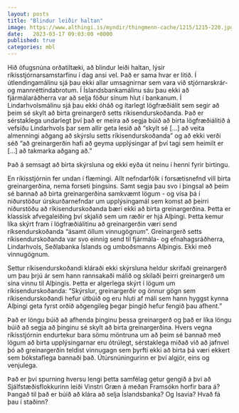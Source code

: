 ```yaml
---
layout: posts
title: "Blindur leiðir haltan"
image: https://www.althingi.is/myndir/thingmenn-cache/1215/1215-220.jpg
date:   2023-03-17 09:03:00 +0000
published: true
categories: mbl
---
```

Hið öfugsnúna orðatiltæki, að blindur leiði haltan, lýsir ríkisstjórnarsamstarfinu í dag ansi vel. Það er sama hvar er litið. Í útlendingamálinu sjá þau ekki allar umsagnirnar sem vara við stjórnarskrár- og mannréttindabrotum. Í Íslandsbankamálinu sáu þau ekki að fjármálaráðherra var að selja föður sínum hlut í bankanum. Í Lindarhvolsmálinu sjá þau ekki óháð og ítarlegt lögfræðiálit sem segir að þeim sé skylt að birta greinargerð setts ríkisendurskoðanda. Það er sérstaklega undarlegt því það er meira að segja búið að birta lögfræðiálitið á vefsíðu Lindarhvols þar sem allir geta lesið að “skylt sé [...] að veita almenningi aðgang að skýrslu setts ríkisendurskoðanda” og að ekki verði séð “að greinargerðin hafi að geyma upplýsingar af því tagi sem heimilt er [...] að takmarka aðgang að.”

Það á semsagt að birta skýrsluna og ekki eyða út neinu í henni fyrir birtingu.

En ríkisstjórnin fer undan í flæmingi. Allt nefndarfólk í forsætisnefnd vill birta greinargerðina, nema forseti þingsins. Samt segja þau svo í þingsal að þeim sé bannað að birta greinargerðina samkvæmt lögum - og vísa þá í niðurstöður úrskurðarnefndar um upplýsingamál sem komst að þeirri niðurstöðu að ríkisendurskoðanda bæri ekki að birta greinargerðina. Þetta er klassísk afvegaleiðing því skjalið sem um ræðir er hjá Alþingi. Þetta kemur líka skýrt fram í lögfræðiálitinu að greinargerðin væri send ríksendurskoðanda “ásamt öllum vinnugögnum”. Greinargerð setts ríkisendurskoðanda var svo einnig send til fjármála- og efnahagsráðherra, Lindarhvols, Seðlabanka Íslands og umboðsmanns Alþingis. Ekki með vinnugögnum.

Settur ríkisendurskoðandi kláraði ekki skýrsluna heldur skrifaði greinargerð um þau þrjú ár sem hann rannsakaði málið og skilaði þeirri greinargerð um sína vinnu til Alþingis. Þetta er algerlega skýrt í lögum um ríkisendurskoðanda: “Skýrslur, greinargerðir og önnur gögn sem ríkisendurskoðandi hefur útbúið og eru hluti af máli sem hann hyggst kynna Alþingi geta fyrst orðið aðgengileg þegar þingið hefur fengið þau afhent.”

Það er löngu búið að afhenda þinginu þessa greinargerð og það er líka löngu búið að segja að þinginu sé skylt að birta greinargerðina. Hvers vegna ríkisstjórnin endurtekur bara sömu möntruna um að þeim sé bannað með lögum að birta upplýsingarnar eru ótrúlegt, sérstaklega miðað við að jafnvel þó að greinargerðin teldist vinnugagn sem þyrfti ekki að birta þá væri ekkert sem bókstaflega bannaði það. Útúrsnúningurinn er því algjör, eins og venjulega.

Það er því spurning hversu lengi þetta samfélag getur gengið á því að Sjálfstæðisflokkurinn leiði Vinstri Græn á meðan Framsókn horfir bara á? Þangað til það er búið að klára að selja Íslandsbanka? Og Isavia? Hvað fá þau í staðinn?
